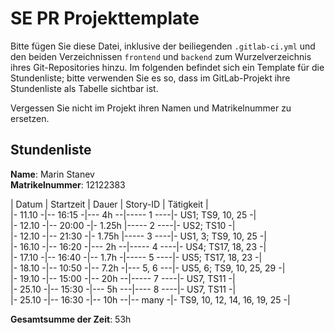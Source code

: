 # SE PR Projekttemplate

Bitte fügen Sie diese Datei, inklusive der beiliegenden `.gitlab-ci.yml` und den beiden Verzeichnissen `frontend`
und `backend` zum Wurzelverzeichnis ihres Git-Repositories hinzu. Im folgenden befindet sich ein Template für die
Stundenliste; bitte verwenden Sie es so, dass im GitLab-Projekt ihre Stundenliste als Tabelle sichtbar ist.

Vergessen Sie nicht im Projekt ihren Namen und Matrikelnummer zu ersetzen.

## Stundenliste

**Name**: Marin Stanev\
**Matrikelnummer**: 12122383

| Datum | Startzeit | Dauer | Story-ID | Tätigkeit |\
|- 11.10 -|-- 16:15 -|--- 4h --|----- 1 ----|- US1; TS9, 10, 25 -|\
|- 12.10 -|-- 20:00 -|- 1.25h |----- 2 ----|- US2; TS10 -|\
|- 12.10 -|-- 21:30 -|- 1.75h |----- 3 ----|- US1, 3; TS9, 10, 25 -|\
|- 16.10 -|-- 16:20 -|--- 2h --|----- 4 ----|- US4; TS17, 18, 23 -|\
|- 17.10 -|-- 16:40 -|-- 1.7h -|----- 5 ----|- US5; TS17, 18, 23 -|\
|- 18.10 -|-- 10:50 -|-- 7.2h -|--- 5, 6 ---|- US5, 6; TS9, 10, 25, 29 -|\
|- 19.10 -|-- 15:00 -|-- 20h --|----- 7 ----|- US7, TS11 -|\
|- 25.10 -|-- 15:30 -|--- 5h ---|---- 8 ----|- US7, TS11 -|\
|- 25.10 -|-- 16:30 -|-- 10h --|-- many -|- TS9, 10, 12, 14, 16, 19, 25 -|

**Gesamtsumme der Zeit**: 53h 
